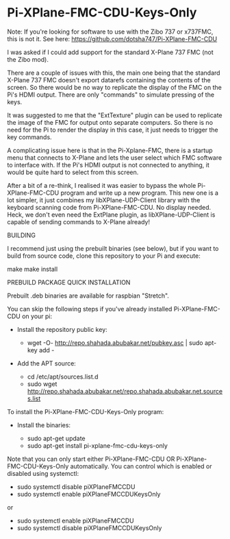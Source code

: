 # Pi-XPlane-FMC-CDU-Keys-Only

Note: If you're looking for software to use with the Zibo 737 or
x737FMC, this is not it. See here: https://github.com/dotsha747/Pi-XPlane-FMC-CDU

I was asked if I could add support for the standard X-Plane 737 FMC
(not the Zibo mod). 

There are a couple of issues with this, the main one being that the
standard X-Plane 737 FMC doesn't export datarefs containing the 
contents of the screen. So there would be no way to replicate the
display of the FMC on the Pi's HDMI output. There are only "commands"
to simulate pressing of the keys.

It was suggested to me that the "ExtTexture" plugin can be used
to replicate the image of the FMC for output onto separate computers.
So there is no need for the Pi to render the display in this case,
it just needs to trigger the key commands.

A complicating issue here is that in the Pi-Xplane-FMC, there is a
startup menu that connects to X-Plane and lets the user select 
which FMC software to interface with. If the Pi's HDMI output is
not connected to anything, it would be quite hard to select from
this screen.

After a bit of a re-think, I realised it was easier to bypass the
whole Pi-XPlane-FMC-CDU program and write up a new program. This
new one is a lot simpler, it just combines my libXPlane-UDP-Client
library with the keyboard scanning code from Pi-XPlane-FMC-CDU.
No display needed. Heck, we don't even need the ExtPlane plugin,
as libXPlane-UDP-Client is capable of sending commands to X-Plane
already!

BUILDING

I recommend just using the prebuilt binaries (see below), but if 
you want to build from source code, clone this repository to your 
Pi and execute:

make
make install


PREBUILD PACKAGE QUICK INSTALLATION

Prebuilt .deb binaries are available for raspbian "Stretch".

You can skip the following steps if you've already installed 
Pi-XPlane-FMC-CDU on your pi:

- Install the repository public key:
  - wget -O- http://repo.shahada.abubakar.net/pubkey.asc | sudo apt-key add -
	  
- Add the APT source:
  - cd /etc/apt/sources.list.d
  - sudo wget http://repo.shahada.abubakar.net/repo.shahada.abubakar.net.sources.list

To install the Pi-XPlane-FMC-CDU-Keys-Only program:

- Install the binaries:

  - sudo apt-get update
  - sudo apt-get install pi-xplane-fmc-cdu-keys-only

Note that you can only start either Pi-XPlane-FMC-CDU OR
Pi-XPlane-FMC-CDU-Keys-Only automatically. You can control which
is enabled or disabled using systemctl:

  - sudo systemctl disable piXPlaneFMCCDU
  - sudo systemctl enable piXPlaneFMCCDUKeysOnly

or

  - sudo systemctl enable piXPlaneFMCCDU
  - sudo systemctl disable piXPlaneFMCCDUKeysOnly
